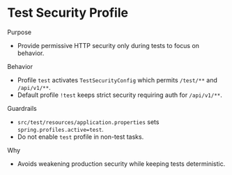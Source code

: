 # Test Security Profile

Purpose

- Provide permissive HTTP security only during tests to focus on behavior.

Behavior

- Profile `test` activates `TestSecurityConfig` which permits `/test/**` and
  `/api/v1/**`.
- Default profile `!test` keeps strict security requiring auth for `/api/v1/**`.

Guardrails

- `src/test/resources/application.properties` sets
  `spring.profiles.active=test`.
- Do not enable `test` profile in non-test tasks.

Why

- Avoids weakening production security while keeping tests deterministic.
